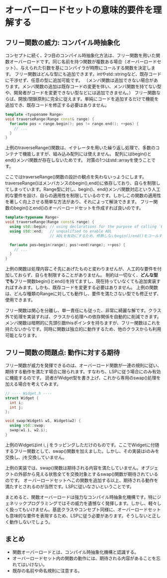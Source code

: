# オーバーロードセットの意味的要件を理解する

## フリー関数の威力: コンパイル時抽象化
コンセプトに続く、2つ目のコンパイル時抽象化方法は、フリー関数を用いた関数オーバーロードです。同じ名前を持つ関数が複数ある場合（オーバーロードセット）、与えられた引数を基にコンパイラが時際にコールする関数を決定します。
フリー関数はどんな型にも追加できます。intやstd::stringなど、既存コードに干渉せず、任意の型に追加可能です。
（メンバ関数は追加できない場合があります。メンバ関数の追加は既存コードの変更を伴い、メンバ関数を持てない型や、開発者がコードを変更できない型などには追加できません。）
フリー関数ならば、開放/閉鎖原則に完全に従えます。単純にコードを追加するだけで機能を追加でき、既存コードを修正する必要はありません。

```C++
template <tyupename Range>
void traverseRange(Range const& range) {
  for(auto pos = range.begin(); pos != range.end(); ++pos) {
    // ...
  }
}
```
上例のtraverseRange()関数は、イテレータを用いた繰り返し処理で、多数のコンテナで機能しますが、組み込み配列には使えません。
配列にはbegin()とend()メンバ関数が存在しないためです。
対策の1つはstd::arrayを使うことです。

ここではtraverseRange()関数の設計の観点を失わないっようにします。
traverseRange()はメンバカンスのbegin(),end()に依存しており、自らを制限してしまっています。Range型に対し、begin()、end()メンバ関数対応という人工的な要件を設け、自らの適用性を制限しているのです。しかしこの関数の適用性を著しく向上させる簡単な方法があり、それによって解決できます。
フリー関数のbegin()とend()のオーバーロードセットを作成すれば良いのです。
  
```C++
template<typename Range>
void traverseRange(Range const& range) {
  using std::begin; // using declarations for the purpose of calling `begin()` and `end()
  using std::end;   // unqualified to enable ADL
                    // ADLを有効にするため、修飾しないbegin()/end()をコールするようusing宣言する

  for(auto pos=begin(range); pos!=end(range); ++pos) {
    // ...
  }
}
```

上例の関数は処理内容こそ先にあげたものと変わりませんが、人工的な要件を付加しておらず、自らを制限することがありません。
制約は一切なく、**どんな型でも**フリー関数begin()とend()を持てますし、現在持っていなくても追加実装すればすみます。しかも、既存コードを変更する必要はありません。
上例の関数は、どんな種類のRangeに対しても動作し、要件を満たさない型でも修正せず、使用できます。

フリー関数は関心を分離し、単一責任にも従った、非常に綺麗な解です。クラス外で処理を実装すれば、クラスから処理への依存関係を自動的に削減できます。メンバ関数は暗黙的に先頭引数thisポインタを持ちますが、フリー関数はこれを持たないからです。同時に関数は独立的に動作するため、他のクラスからも利用可能となります。

## フリー関数の問題点: 動作に対する期待
フリー関数が威力を発揮できるのは、オーバーロード関数が一連の規則に従い、期待する動作を満たす場合に限られます。すなわち、LSPに従う場合にのみ有効に機能するのです。
読者がWidget型を書き上げ、これから専用のswap()処理を加える場合を考えてみます。

```C++
// ---- Widget.h ----
struct Widget {
  int i;
  int j;
};

void swap(Widget& w1, Widget&w2) {
  using std::swap;
  swap(w1.i, w2.i);
}
```
上例のWidgetはint i, j をラッピングしただけのものです。ここでWidgetに付随するフリー関数として、swap()関数を加えました。しかし、その実装はiのみを交換し、jを交換していません。

上例の実装では、swap()関数は期待される内容を満たしていません。オブジェクトの外部から見える状態全てを交換対象とするswap()関数が期待されているのです。
オーバーロードセットへこの関数を追加する以上、期待される動作を満たすとされるのが当然です。LSPに従いなさいということです。

まとめると、関数オーバーロードは強力なコンパイル時抽象化機構です。特にジェネリックプログラミングではその威力を遺憾なく発揮します。しかし、軽々しく扱ってもいけません。基底クラスやコンセプト同様に、オーバーロードセットも意味的な要件を表現するため、LSPに従う必要があります。そうしないと正しく動作しないでしょう。

## まとめ
- 関数オーバーロードとは、コンパイル時抽象化機構と認識する。
- オーバーロードセット内の関数の動作には、期待される内容があることを忘れてはいけない。
- 既存の名前や命名規則に注意する。